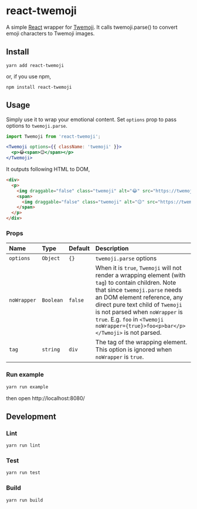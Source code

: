 # react-twemoji
A simple [React](https://facebook.github.io/react/) wrapper for [Twemoji](https://github.com/twitter/twemoji).
It calls twemoji.parse() to convert emoji characters to Twemoji images.

## Install

```shell
yarn add react-twemoji
```

or, if you use npm,

```shell
npm install react-twemoji
```

## Usage

Simply use it to wrap your emotional content. Set `options` prop to pass options to `twemoji.parse`.

```jsx
import Twemoji from 'react-twemoji';

<Twemoji options={{ className: 'twemoji' }}>
  <p>😂<span>😉</span></p>
</Twemoji>
```

It outputs following HTML to DOM,

```html
<div>
  <p>
    <img draggable="false" class="twemoji" alt="😂" src="https://twemoji.maxcdn.com/2/72x72/1f602.png">
    <span>
      <img draggable="false" class="twemoji" alt="😉" src="https://twemoji.maxcdn.com/2/72x72/1f609.png">
    </span>
  </p>
</div>
```

### Props

| Name             | Type          | Default    | Description|
|:----             |:----          |:----       |:----|
| `options`        | `Object`      | `{}`       | `twemoji.parse` options |
| `noWrapper`      | `Boolean`     | `false`    | When it is `true`, `Twemoji` will not render a wrapping element (with `tag`) to contain children. Note that since `twemoji.parse` needs an DOM element reference, any direct pure text child of `Twemoji` is not parsed when `noWrapper` is `true`. E.g. `foo` in `<Twemoji noWrapper={true}>foo<p>bar</p></Twmoji>` is not parsed. |
| `tag`            | `string`      | `div`      | The tag of the wrapping element. This option is ignored when `noWrapper` is `true`. |

### Run example

```sh
yarn run example
```
then open http://localhost:8080/

## Development
### Lint

```sh
yarn run lint
```

### Test

```sh
yarn run test
```

### Build

```sh
yarn run build
```
